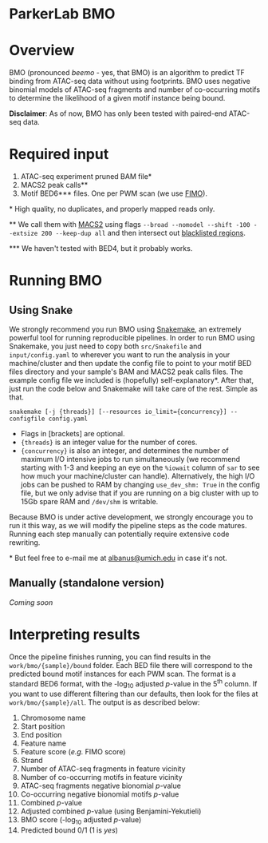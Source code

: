 # ParkerLab BMO

# Overview
BMO (pronounced *beemo* - yes, that BMO) is an algorithm to predict TF binding from ATAC-seq data without using footprints. BMO uses negative binomial models of ATAC-seq fragments and number of co-occurring motifs to determine the likelihood of a given motif instance being bound.

**Disclaimer**: As of now, BMO has only been tested with paired-end ATAC-seq data.

# Required input
1. ATAC-seq experiment pruned BAM file\*
2. MACS2 peak calls\*\*
3. Motif BED6\*\*\* files. One per PWM scan (we use [FIMO](http://meme-suite.org/doc/fimo.html)).

\* High quality, no duplicates, and properly mapped reads only.

\** We call them with [MACS2](https://github.com/taoliu/MACS) using flags `--broad --nomodel --shift -100 --extsize 200 --keep-dup all` and then intersect out [blacklisted regions](https://sites.google.com/site/anshulkundaje/projects/blacklists).

\*\*\* We haven't tested with BED4, but it probably works.

# Running BMO
## Using Snake
We strongly recommend you run BMO using [Snakemake]( https://snakemake.readthedocs.io), an extremely powerful tool for running reproducible pipelines. In order to run BMO using Snakemake, you just need to copy both `src/Snakefile` and `input/config.yaml` to wherever you want to run the analysis in your machine/cluster and then update the config file to point to your motif BED files directory and your sample's BAM and MACS2 peak calls files. The example config file we included is (hopefully) self-explanatory\*. After that, just run the code below and Snakemake will take care of the rest. Simple as that.
```
snakemake [-j {threads}] [--resources io_limit={concurrency}] --configfile config.yaml
```
* Flags in [brackets] are optional.
* `{threads}` is an integer value for the number of cores. 
* `{concurrency}` is also an integer, and determines the number of maximum I/O intensive jobs to run simultaneously (we recommend starting with 1-3 and keeping an eye on the `%iowait` column of `sar` to see how much your machine/cluster can handle). Alternatively, the high I/O jobs can be pushed to RAM by changing `use_dev_shm: True` in the config file, but we only advise that if you are running on a big cluster with up to 15Gb spare RAM and `/dev/shm` is writable.

Because BMO is under active development, we strongly encourage you to run it this way, as we will modify the pipeline steps as the code matures. Running each step manually can potentially require extensive code rewriting.

\* But feel free to e-mail me at albanus@umich.edu in case it's not.

## Manually (standalone version)
*Coming soon*

# Interpreting results
Once the pipeline finishes running, you can find results in the `work/bmo/{sample}/bound` folder. Each BED file there will correspond to the predicted bound motif instances for each PWM scan. The format is a standard BED6 format, with the -log<sub>10</sub> adjusted *p*-value in the 5<sup>th</sup> column. If you want to use different filtering than our defaults, then look for the files at `work/bmo/{sample}/all`. The output is as described below:
1. Chromosome name
2. Start position
3. End position
4. Feature name
5. Feature score (*e.g.* FIMO score)
6. Strand
7. Number of ATAC-seq fragments in feature vicinity
8. Number of co-occurring motifs in feature vicinity
9. ATAC-seq fragments negative bionomial *p*-value
10. Co-occurring negative bionomial motifs *p*-value
11. Combined *p*-value
12. Adjusted combined *p*-value (using Benjamini-Yekutieli)
13. BMO score (-log<sub>10</sub> adjusted *p*-value)
14. Predicted bound 0/1 (1 is *yes*)

